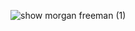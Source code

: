 ![show morgan freeman (1)](https://github.com/user-attachments/assets/6edcd4e1-0f6a-4c5c-a782-f62dd88cfc13)

